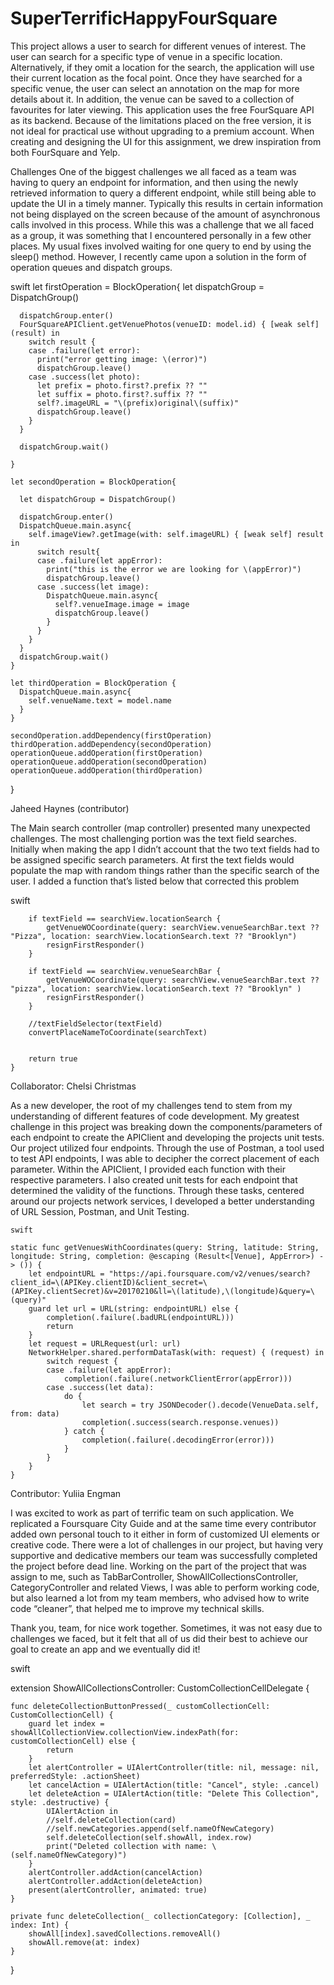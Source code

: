 # SuperTerrificHappyFourSquare

This project allows a user to search for different venues of interest. The user can search for a specific type of venue in a specific location. Alternatively, if they omit a location for the search, the application will use their current location as the focal point. Once they have searched for a specific venue, the user can select an annotation on the map for more details about it. In addition, the venue can be saved to a collection of favourites for later viewing. 
This application uses the free FourSquare API as its backend. Because of the limitations placed on the free version, it is not ideal for practical use without upgrading to a premium account. When creating and designing the UI for this assignment, we drew inspiration from both FourSquare and Yelp.

Challenges 
One of the biggest challenges we all faced as a team was having to query an endpoint for information, and then using the newly retrieved information to query a different endpoint, while still being able to update the UI in a timely manner. Typically this results in certain information not being displayed on the screen because of the amount of asynchronous calls involved in this process. While this was a challenge that we all faced as a group, it was something that I encountered personally in a few other places. My usual fixes involved waiting for one query to end by using the sleep() method. However, I recently came upon a solution in the form of operation queues and dispatch groups.

swift 
let firstOperation = BlockOperation{
      let dispatchGroup = DispatchGroup()
       
      dispatchGroup.enter()
      FourSquareAPIClient.getVenuePhotos(venueID: model.id) { [weak self] (result) in
        switch result {
        case .failure(let error):
          print("error getting image: \(error)")
          dispatchGroup.leave()
        case .success(let photo):
          let prefix = photo.first?.prefix ?? ""
          let suffix = photo.first?.suffix ?? ""
          self?.imageURL = "\(prefix)original\(suffix)"
          dispatchGroup.leave()
        }
      }
       
      dispatchGroup.wait()
       
    }
     
    let secondOperation = BlockOperation{
       
      let dispatchGroup = DispatchGroup()
       
      dispatchGroup.enter()
      DispatchQueue.main.async{
        self.imageView?.getImage(with: self.imageURL) { [weak self] result in
          switch result{
          case .failure(let appError):
            print("this is the error we are looking for \(appError)")
            dispatchGroup.leave()
          case .success(let image):
            DispatchQueue.main.async{
              self?.venueImage.image = image
              dispatchGroup.leave()
            }
          }
        }
      }
      dispatchGroup.wait()
    }
     
    let thirdOperation = BlockOperation {
      DispatchQueue.main.async{
        self.venueName.text = model.name
      }
    }
     
    secondOperation.addDependency(firstOperation)
    thirdOperation.addDependency(secondOperation)
    operationQueue.addOperation(firstOperation)
    operationQueue.addOperation(secondOperation)
    operationQueue.addOperation(thirdOperation)
  }
  
  
  Jaheed Haynes (contributor)

The Main search controller (map controller)  presented many unexpected challenges. The most challenging portion was the text field searches. Initially when making the app I didn’t account that the two text fields had to be assigned specific search parameters. At first the text fields would populate the map with random things rather than the specific search of the user. I added a function that’s listed below that corrected this problem

swift

        
        if textField == searchView.locationSearch {
            getVenueWOCoordinate(query: searchView.venueSearchBar.text ?? "Pizza", location: searchView.locationSearch.text ?? "Brooklyn")
            resignFirstResponder()
        }
        
        if textField == searchView.venueSearchBar {
            getVenueWOCoordinate(query: searchView.venueSearchBar.text ?? "pizza", location: searchView.locationSearch.text ?? "Brooklyn" )
            resignFirstResponder()
        }
        
        //textFieldSelector(textField)
        convertPlaceNameToCoordinate(searchText)
        
        
        return true
    }




Collaborator: Chelsi Christmas 

As a new developer, the root of my challenges tend to stem from my understanding of different features of code development. My greatest challenge in this project was breaking down the components/parameters of each endpoint to create the APIClient and developing the projects unit tests. Our project utilized four endpoints. Through the use of Postman, a tool used to test API endpoints, I was able to decipher the correct placement of each parameter. Within the APIClient,  I provided each function with their respective parameters. I also created unit tests for each endpoint that determined the validity of the functions. Through these tasks, centered around our projects network services, I developed a better understanding of URL Session, Postman, and Unit Testing.

     
    
    swift
    
    static func getVenuesWithCoordinates(query: String, latitude: String, longitude: String, completion: @escaping (Result<[Venue], AppError>) -> ()) {
        let endpointURL = "https://api.foursquare.com/v2/venues/search?client_id=\(APIKey.clientID)&client_secret=\(APIKey.clientSecret)&v=20170210&ll=\(latitude),\(longitude)&query=\(query)"
        guard let url = URL(string: endpointURL) else {
            completion(.failure(.badURL(endpointURL)))
            return
        }
        let request = URLRequest(url: url)
        NetworkHelper.shared.performDataTask(with: request) { (request) in
            switch request {
            case .failure(let appError):
                completion(.failure(.networkClientError(appError)))
            case .success(let data):
                do {
                    let search = try JSONDecoder().decode(VenueData.self, from: data)
                    completion(.success(search.response.venues))
                } catch {
                    completion(.failure(.decodingError(error)))
                }
            }
        }
    }



Contributor: Yuliia Engman

I was excited to work as part of terrific team on such application. We replicated a Foursquare City Guide and at the same time every contributor added own personal touch to it either in form of customized UI elements or creative code. 
There were a lot of challenges in our project, but having very supportive and dedicative members our team was successfully completed the project before dead line.
Working on the part of the project that was assign to me, such as TabBarController, ShowAllCollectionsController, CategoryController and related Views, I was able to perform working code, but also learned a lot from my team members, who advised how to write code “cleaner”, that helped me to improve my technical skills.


Thank you, team, for nice work together. Sometimes, it was not easy due to challenges we faced, but it felt that all of us did their best to achieve our goal to create an app and we eventually did it!


swift

extension ShowAllCollectionsController: CustomCollectionCellDelegate {
    
    func deleteCollectionButtonPressed(_ customCollectionCell: CustomCollectionCell) {
        guard let index = showAllCollectionView.collectionView.indexPath(for: customCollectionCell) else {
            return
        }
        let alertController = UIAlertController(title: nil, message: nil, preferredStyle: .actionSheet)
        let cancelAction = UIAlertAction(title: "Cancel", style: .cancel)
        let deleteAction = UIAlertAction(title: "Delete This Collection", style: .destructive) {
            UIAlertAction in
            //self.deleteCollection(card)
            //self.newCategories.append(self.nameOfNewCategory)
            self.deleteCollection(self.showAll, index.row)
            print("Deleted collection with name: \(self.nameOfNewCategory)")
        }
        alertController.addAction(cancelAction)
        alertController.addAction(deleteAction)
        present(alertController, animated: true)
    }
    
    private func deleteCollection(_ collectionCategory: [Collection], _ index: Int) {
        showAll[index].savedCollections.removeAll()
        showAll.remove(at: index)
    }
}

